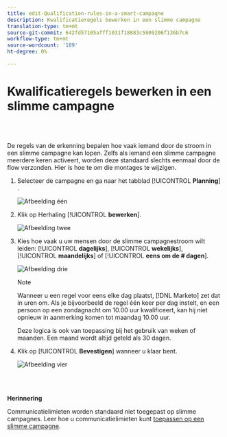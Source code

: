 ```yaml
---
title: edit-Qualification-rules-in-a-smart-campagne
description: Kwalificatieregels bewerken in een slimme campagne
translation-type: tm+mt
source-git-commit: 642fd57105afff1031f18883c5809206f136b7c6
workflow-type: tm+mt
source-wordcount: '189'
ht-degree: 0%

---
```



# Kwalificatieregels bewerken in een slimme campagne

<br> 

De regels van de erkenning bepalen hoe vaak iemand door de stroom in een slimme campagne kan lopen. Zelfs als iemand een slimme campagne meerdere keren activeert, worden deze standaard slechts eenmaal door de flow verzonden. Hier is hoe te om die montages te wijzigen.

1. Selecteer de campagne en ga naar het tabblad [!UICONTROL **Planning**] .

   ![Afbeelding één](/help/sky/assets/smart-campaigns/edit-qualification-rules-in-a-smart-campaign/edit-qualification-rules-in-a-smart-campaign-1.png)

1. Klik op Herhaling [!UICONTROL **bewerken**].

   ![Afbeelding twee](/help/sky/assets/smart-campaigns/edit-qualification-rules-in-a-smart-campaign/edit-qualification-rules-in-a-smart-campaign-2.png)

1. Kies hoe vaak u uw mensen door de slimme campagnestroom wilt leiden: [!UICONTROL **dagelijks**], [!UICONTROL **wekelijks**], [!UICONTROL **maandelijks**] of [!UICONTROL **eens om de # dagen**].

   ![Afbeelding drie](/help/sky/assets/smart-campaigns/edit-qualification-rules-in-a-smart-campaign/edit-qualification-rules-in-a-smart-campaign-3.png)

   >[!NOTE]
   >
   >Wanneer u een regel voor eens elke dag plaatst, [!DNL Marketo] zet dat in uren om. Als je bijvoorbeeld de regel één keer per dag instelt, en een persoon op een zondagnacht om 10.00 uur kwalificeert, kan hij niet opnieuw in aanmerking komen tot maandag 10.00 uur.
   >
   >Deze logica is ook van toepassing bij het gebruik van weken of maanden. Een maand wordt altijd geteld als 30 dagen.

1. Klik op [!UICONTROL **Bevestigen**] wanneer u klaar bent.

   ![Afbeelding vier](/help/sky/assets/smart-campaigns/edit-qualification-rules-in-a-smart-campaign/edit-qualification-rules-in-a-smart-campaign-4.png)

<br> 

**Herinnering**

Communicatielimieten worden standaard niet toegepast op slimme campagnes. Leer hoe u communicatielimieten kunt [toepassen op een slimme campagne](https://docs.marketo.com/display/DOCS/Apply+Communication+Limits+to+Smart+Campaign).
